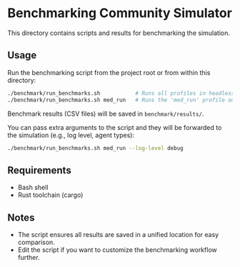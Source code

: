 # Benchmarking Community Simulator

This directory contains scripts and results for benchmarking the simulation.

## Usage

Run the benchmarking script from the project root or from within this directory:

```sh
./benchmark/run_benchmarks.sh           # Runs all profiles in headless mode
./benchmark/run_benchmarks.sh med_run   # Runs the 'med_run' profile only
```

Benchmark results (CSV files) will be saved in `benchmark/results/`.

You can pass extra arguments to the script and they will be forwarded to the simulation (e.g., log level, agent types):

```sh
./benchmark/run_benchmarks.sh med_run --log-level debug
```

## Requirements
- Bash shell
- Rust toolchain (cargo)

## Notes
- The script ensures all results are saved in a unified location for easy comparison.
- Edit the script if you want to customize the benchmarking workflow further.
